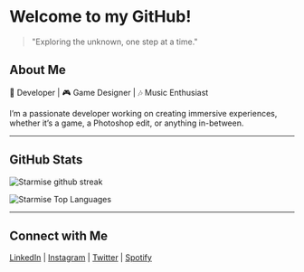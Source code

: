 # **Welcome to my GitHub!**
> "Exploring the unknown, one step at a time."

## **About Me**

🌌 Developer | 🎮 Game Designer | 🎶 Music Enthusiast

I’m a passionate developer working on creating immersive experiences, whether it’s a game, a Photoshop edit, or anything in-between.

---
<!--
## Projects

### 🚀 Game Developer
I am currently pursuing a degree in video game development.

---
-->

## **GitHub Stats**

<!--![Starmise github stats](https://github-readme-stats.vercel.app/api?username=Starmise&show_icons=true&theme=gotham&count_private=true&include_all_commits=true)-->

![Starmise github streak](https://github-readme-streak-stats.herokuapp.com/?user=Starmise&theme=gotham&include_all_commits=true&count_private=true)

![Starmise Top Languages](https://github-readme-stats.vercel.app/api/top-langs/?username=Starmise&theme=gotham&include_all_commits=true&count_private=true)

---

## **Connect with Me**

[LinkedIn](https://www.linkedin.com/in/luis-angel-rosaldo-gonz%C3%A1lez-4a85a2292/) | [Instagram](https://www.instagram.com/starmise) | [Twitter](https://x.com/kyrbowithY) | [Spotify](https://open.spotify.com/user/lu1srm27?si=fdaf04db03cf496a)


<!--
**Starmise/Starmise** is a ✨ _special_ ✨ repository because its `README.md` (this file) appears on your GitHub profile.

Here are some ideas to get you started:

- 🔭 I’m currently working on ...
- 🌱 I’m currently learning ...
- 👯 I’m looking to collaborate on ...
- 🤔 I’m looking for help with ...
- 💬 Ask me about ...
- 📫 How to reach me: ...
- 😄 Pronouns: ...
- ⚡ Fun fact: ...
-->
